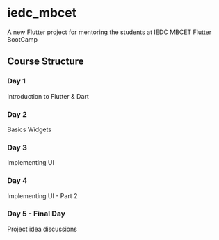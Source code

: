 # iedc_mbcet

A new Flutter project for mentoring the students at IEDC MBCET Flutter BootCamp

<!-- ## Getting Started -->

<!-- This project is a starting point for a Flutter application.

A few resources to get you started if this is your first Flutter project:

- [Lab: Write your first Flutter app](https://flutter.dev/docs/get-started/codelab)
- [Cookbook: Useful Flutter samples](https://flutter.dev/docs/cookbook)

For help getting started with Flutter, view our
[online documentation](https://flutter.dev/docs), which offers tutorials,
samples, guidance on mobile development, and a full API reference.
 -->
 
 ## Course Structure
 
 ### Day 1
 
 Introduction to Flutter & Dart
 
 ### Day 2
 
 Basics Widgets

 ### Day 3
 
 Implementing UI
 
  ### Day 4
 
 Implementing UI - Part 2
 
  ### Day 5 - Final Day
 
  Project idea discussions
